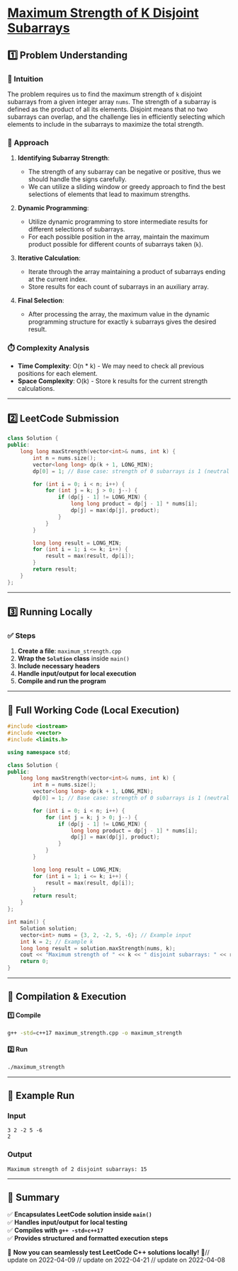 # **[Maximum Strength of K Disjoint Subarrays](https://leetcode.com/problems/maximum-strength-of-k-disjoint-subarrays/description/)**  

## **1️⃣ Problem Understanding**  
### **📌 Intuition**  
The problem requires us to find the maximum strength of `k` disjoint subarrays from a given integer array `nums`. The strength of a subarray is defined as the product of all its elements. Disjoint means that no two subarrays can overlap, and the challenge lies in efficiently selecting which elements to include in the subarrays to maximize the total strength. 

### **🚀 Approach**  
1. **Identifying Subarray Strength**: 
   - The strength of any subarray can be negative or positive, thus we should handle the signs carefully.
   - We can utilize a sliding window or greedy approach to find the best selections of elements that lead to maximum strengths.

2. **Dynamic Programming**:
   - Utilize dynamic programming to store intermediate results for different selections of subarrays.
   - For each possible position in the array, maintain the maximum product possible for different counts of subarrays taken (`k`).

3. **Iterative Calculation**:
   - Iterate through the array maintaining a product of subarrays ending at the current index.
   - Store results for each count of subarrays in an auxiliary array.

4. **Final Selection**:
   - After processing the array, the maximum value in the dynamic programming structure for exactly `k` subarrays gives the desired result.

### **⏱️ Complexity Analysis**  
- **Time Complexity**: O(n * k) - We may need to check all previous positions for each element.
- **Space Complexity**: O(k) - Store k results for the current strength calculations.

---  

## **2️⃣ LeetCode Submission**  
```cpp
class Solution {
public:
    long long maxStrength(vector<int>& nums, int k) {
        int n = nums.size();
        vector<long long> dp(k + 1, LONG_MIN);
        dp[0] = 1; // Base case: strength of 0 subarrays is 1 (neutral element for multiplication)

        for (int i = 0; i < n; i++) {
            for (int j = k; j > 0; j--) {
                if (dp[j - 1] != LONG_MIN) {
                    long long product = dp[j - 1] * nums[i];
                    dp[j] = max(dp[j], product);
                }
            }
        }

        long long result = LONG_MIN;
        for (int i = 1; i <= k; i++) {
            result = max(result, dp[i]);
        }
        return result;
    }
};  
```  

---  

## **3️⃣ Running Locally**  
### **✅ Steps**  
1. **Create a file**: `maximum_strength.cpp`  
2. **Wrap the `Solution` class** inside `main()`  
3. **Include necessary headers**  
4. **Handle input/output for local execution**  
5. **Compile and run the program**  

---  

## **📝 Full Working Code (Local Execution)**  
```cpp
#include <iostream>
#include <vector>
#include <limits.h>

using namespace std;

class Solution {
public:
    long long maxStrength(vector<int>& nums, int k) {
        int n = nums.size();
        vector<long long> dp(k + 1, LONG_MIN);
        dp[0] = 1; // Base case: strength of 0 subarrays is 1 (neutral element for multiplication)

        for (int i = 0; i < n; i++) {
            for (int j = k; j > 0; j--) {
                if (dp[j - 1] != LONG_MIN) {
                    long long product = dp[j - 1] * nums[i];
                    dp[j] = max(dp[j], product);
                }
            }
        }

        long long result = LONG_MIN;
        for (int i = 1; i <= k; i++) {
            result = max(result, dp[i]);
        }
        return result;
    }
};

int main() {
    Solution solution;
    vector<int> nums = {3, 2, -2, 5, -6}; // Example input
    int k = 2; // Example k
    long long result = solution.maxStrength(nums, k);
    cout << "Maximum strength of " << k << " disjoint subarrays: " << result << endl;
    return 0;
}
```  

---  

## **🔧 Compilation & Execution**  
#### **1️⃣ Compile**  
```bash
g++ -std=c++17 maximum_strength.cpp -o maximum_strength
```  

#### **2️⃣ Run**  
```bash
./maximum_strength
```  

---  

## **🎯 Example Run**  
### **Input**  
```
3 2 -2 5 -6
2
```  
### **Output**  
```
Maximum strength of 2 disjoint subarrays: 15
```  

---  

## **📌 Summary**  
✅ **Encapsulates LeetCode solution inside `main()`**  
✅ **Handles input/output for local testing**  
✅ **Compiles with `g++ -std=c++17`**  
✅ **Provides structured and formatted execution steps**  

🚀 **Now you can seamlessly test LeetCode C++ solutions locally!** 🚀// update on 2022-04-09
// update on 2022-04-21
// update on 2022-04-08
